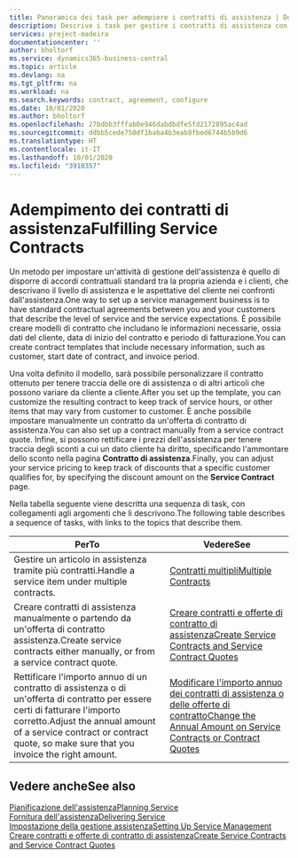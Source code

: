 ```yaml
---
title: Panoramica dei task per adempiere i contratti di assistenza | Documenti Microsoft
description: Descrive i task per gestire i contratti di assistenza con i clienti.
services: project-madeira
documentationcenter: ''
author: bholtorf
ms.service: dynamics365-business-central
ms.topic: article
ms.devlang: na
ms.tgt_pltfrm: na
ms.workload: na
ms.search.keywords: contract, agreement, configure
ms.date: 10/01/2020
ms.author: bholtorf
ms.openlocfilehash: 27bdbb3fffab0e946dabdbdfe5fd2172895ac4ad
ms.sourcegitcommit: ddbb5cede750df1baba4b3eab8fbed6744b5b9d6
ms.translationtype: HT
ms.contentlocale: it-IT
ms.lasthandoff: 10/01/2020
ms.locfileid: "3910357"
---
```

# <a name="fulfilling-service-contracts"></a><span data-ttu-id="2a95e-103">Adempimento dei contratti di assistenza</span><span class="sxs-lookup"><span data-stu-id="2a95e-103">Fulfilling Service Contracts</span></span> 
<span data-ttu-id="2a95e-104">Un metodo per impostare un'attività di gestione dell'assistenza è quello di disporre di accordi contrattuali standard tra la propria azienda e i clienti, che descrivano il livello di assistenza e le aspettative del cliente nei confronti dall'assistenza.</span><span class="sxs-lookup"><span data-stu-id="2a95e-104">One way to set up a service management business is to have standard contractual agreements between you and your customers that describe the level of service and the service expectations.</span></span> <span data-ttu-id="2a95e-105">È possibile creare modelli di contratto che includano le informazioni necessarie, ossia dati del cliente, data di inizio del contratto e periodo di fatturazione.</span><span class="sxs-lookup"><span data-stu-id="2a95e-105">You can create contract templates that include necessary information, such as customer, start date of contract, and invoice period.</span></span>  
  
<span data-ttu-id="2a95e-106">Una volta definito il modello, sarà possibile personalizzare il contratto ottenuto per tenere traccia delle ore di assistenza o di altri articoli che possono variare da cliente a cliente.</span><span class="sxs-lookup"><span data-stu-id="2a95e-106">After you set up the template, you can customize the resulting contract to keep track of service hours, or other items that may vary from customer to customer.</span></span> <span data-ttu-id="2a95e-107">È anche possibile impostare manualmente un contratto da un'offerta di contratto di assistenza.</span><span class="sxs-lookup"><span data-stu-id="2a95e-107">You can also set up a contract manually from a service contract quote.</span></span> <span data-ttu-id="2a95e-108">Infine, si possono rettificare i prezzi dell'assistenza per tenere traccia degli sconti a cui un dato cliente ha diritto, specificando l'ammontare dello sconto nella pagina **Contratto di assistenza**.</span><span class="sxs-lookup"><span data-stu-id="2a95e-108">Finally, you can adjust your service pricing to keep track of discounts that a specific customer qualifies for, by specifying the discount amount on the **Service Contract** page.</span></span>  

<span data-ttu-id="2a95e-109">Nella tabella seguente viene descritta una sequenza di task, con collegamenti agli argomenti che li descrivono.</span><span class="sxs-lookup"><span data-stu-id="2a95e-109">The following table describes a sequence of tasks, with links to the topics that describe them.</span></span>   
  
|<span data-ttu-id="2a95e-110">**Per**</span><span class="sxs-lookup"><span data-stu-id="2a95e-110">**To**</span></span>|<span data-ttu-id="2a95e-111">**Vedere**</span><span class="sxs-lookup"><span data-stu-id="2a95e-111">**See**</span></span>|  
|------------|-------------|  
|<span data-ttu-id="2a95e-112">Gestire un articolo in assistenza tramite più contratti.</span><span class="sxs-lookup"><span data-stu-id="2a95e-112">Handle a service item under multiple contracts.</span></span> | [<span data-ttu-id="2a95e-113">Contratti multipli</span><span class="sxs-lookup"><span data-stu-id="2a95e-113">Multiple Contracts</span></span>](service-multiple-contracts.md)|  
|<span data-ttu-id="2a95e-114">Creare contratti di assistenza manualmente o partendo da un'offerta di contratto assistenza.</span><span class="sxs-lookup"><span data-stu-id="2a95e-114">Create service contracts either manually, or from a service contract quote.</span></span>| [<span data-ttu-id="2a95e-115">Creare contratti e offerte di contratto di assistenza</span><span class="sxs-lookup"><span data-stu-id="2a95e-115">Create Service Contracts and Service Contract Quotes</span></span>](service-how-to-create-service-contracts-and-service-contract-quotes.md)|
|<span data-ttu-id="2a95e-116">Rettificare l'importo annuo di un contratto di assistenza o di un'offerta di contratto per essere certi di fatturare l'importo corretto.</span><span class="sxs-lookup"><span data-stu-id="2a95e-116">Adjust the annual amount of a service contract or contract quote, so make sure that you invoice the right amount.</span></span>|[<span data-ttu-id="2a95e-117">Modificare l'importo annuo dei contratti di assistenza o delle offerte di contratto</span><span class="sxs-lookup"><span data-stu-id="2a95e-117">Change the Annual Amount on Service Contracts or Contract Quotes</span></span>](service-how-to-change-the-annual-amount-on-service-contracts-or-contract-quotes.md)|

## <a name="see-also"></a><span data-ttu-id="2a95e-118">Vedere anche</span><span class="sxs-lookup"><span data-stu-id="2a95e-118">See also</span></span>
[<span data-ttu-id="2a95e-119">Pianificazione dell'assistenza</span><span class="sxs-lookup"><span data-stu-id="2a95e-119">Planning Service</span></span>](service-plan-service.md)  
[<span data-ttu-id="2a95e-120">Fornitura dell'assistenza</span><span class="sxs-lookup"><span data-stu-id="2a95e-120">Delivering Service</span></span>](service-deliver-service.md)  
[<span data-ttu-id="2a95e-121">Impostazione della gestione assistenza</span><span class="sxs-lookup"><span data-stu-id="2a95e-121">Setting Up Service Management</span></span>](service-setup-service.md)  
[<span data-ttu-id="2a95e-122">Creare contratti e offerte di contratto di assistenza</span><span class="sxs-lookup"><span data-stu-id="2a95e-122">Create Service Contracts and Service Contract Quotes</span></span>](service-how-to-create-service-contracts-and-service-contract-quotes.md)  
